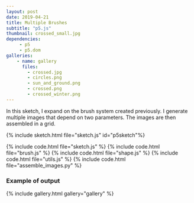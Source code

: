 ```yaml
---
layout: post
date: 2019-04-21
title: Multiple Brushes
subtitle: "p5.js"
thumbnail: crossed_small.jpg
dependencies:
     - p5
     - p5.dom
galleries:
    - name: gallery
      files:
        - crossed.jpg
        - circles.png
        - sun_and_ground.png
        - crossed.png
        - crossed_winter.png
---
```


In this sketch, I expand on the brush system created previously. I generate multiple
images that depend on two parameters. The images are then assembled in a grid.

<script src="utils.js"></script>
<script src="shape.js"></script>
<script src="brush.js"></script>
{% include sketch.html file="sketch.js" id="p5sketch"%}

{% include code.html file="sketch.js" %}
{% include code.html file="brush.js" %}
{% include code.html file="shape.js" %}
{% include code.html file="utils.js" %}
{% include code.html file="assemble_images.py" %}


### Example of output

{% include gallery.html gallery="gallery" %}
